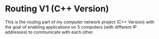 # Routing V1 (C++ Version)
This is the routing part of my computer network project (C++ Version) with the goal of enabling applications on 5 computers (with different IP addresses) to communicate with each other.


